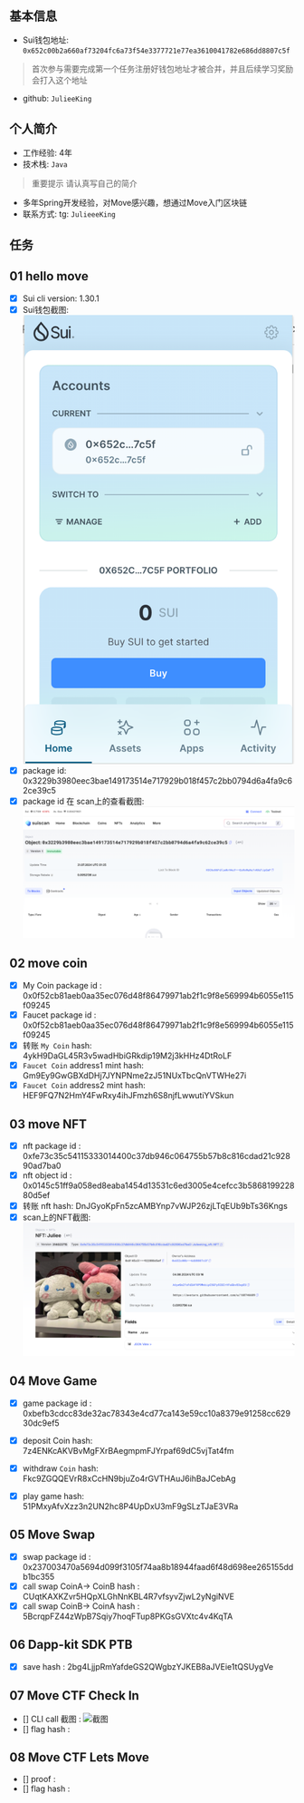 ## 基本信息
- Sui钱包地址: `0x652c00b2a660af73204fc6a73f54e3377721e77ea3610041782e686dd8807c5f`
> 首次参与需要完成第一个任务注册好钱包地址才被合并，并且后续学习奖励会打入这个地址
- github: `JulieeKing`

## 个人简介
- 工作经验: 4年
- 技术栈: `Java`
> 重要提示 请认真写自己的简介
- 多年Spring开发经验，对Move感兴趣，想通过Move入门区块链
- 联系方式: tg: `JulieeeKing` 

## 任务

##   01 hello move  
- [x] Sui cli version: 1.30.1
- [x] Sui钱包截图: ![Sui钱包截图](./img/qianbao.png)
- [x] package id:  0x3229b3980eec3bae149173514e717929b018f457c2bb0794d6a4fa9c62ce39c5
- [x] package id 在 scan上的查看截图:![Scan截图](./img/paca.png)

##   02 move coin
- [x] My Coin package id : 0x0f52cb81aeb0aa35ec076d48f86479971ab2f1c9f8e569994b6055e115f09245
- [x] Faucet package id : 0x0f52cb81aeb0aa35ec076d48f86479971ab2f1c9f8e569994b6055e115f09245
- [x] 转账 `My Coin` hash: 4ykH9DaGL45R3v5wadHbiGRkdip19M2j3kHHz4DtRoLF
- [x] `Faucet Coin` address1 mint hash: Gm9Ey9GwGBXdDHj7JYNPNme2zJ51NUxTbcQnVTWHe27i
- [x] `Faucet Coin` address2 mint hash: HEF9FQ7N2HmY4FwRxy4ihJFmzh6S8njfLwwutiYVSkun

##   03 move NFT
- [x] nft package id : 0xfe73c35c54115333014400c37db946c064755b57b8c816cdad21c92890ad7ba0
- [x] nft object id : 0x0145c51ff9a058ed8eaba1454d13531c6ed3005e4cefcc3b586819922880d5ef
- [x] 转账 nft  hash:  DnJGyoKpFn5zcAMBYnp7vWJP26zjLTqEUb9bTs36Kngs
- [x] scan上的NFT截图:![Scan截图](./img/nft.png)

##   04 Move Game
- [x] game package id : 0xbefb3cdcc83de32ac78343e4cd77ca143e59cc10a8379e91258cc62930dc9ef5
- [x] deposit Coin hash: 7z4ENKcAKVBvMgFXrBAegmpmFJYrpaf69dC5vjTat4fm
- [x] withdraw `Coin` hash:  Fkc9ZGQQEVrR8xCcHN9bjuZo4rGVTHAuJ6ihBaJCebAg
- [x] play game hash: 51PMxyAfvXzz3n2UN2hc8P4UpDxU3mF9gSLzTJaE3VRa


##   05 Move Swap
- [x] swap package id : 0x237003470a5694d099f3105f74aa8b18944faad6f48d698ee265155ddb1bc355
- [x] call swap CoinA-> CoinB  hash : CUqtKAXKZvr5HQpXLGhNnKBL4R7vfsyvZjwL2yNgiNVE
- [x] call swap CoinB-> CoinA  hash : 5BcrqpFZ44zWpB7Sqiy7hoqFTup8PKGsGVXtc4v4KqTA

##   06 Dapp-kit SDK PTB
- [x] save hash : 2bg4LjjpRmYafdeGS2QWgbzYJKEB8aJVEie1tQSUygVe

##   07 Move CTF Check In
- [] CLI call 截图 : ![截图](./images/你的图片地址)
- [] flag hash :

##   08 Move CTF Lets Move
- [] proof : 
- [] flag hash :
